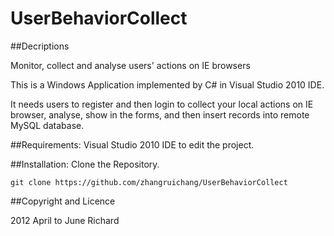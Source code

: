 UserBehaviorCollect
===================

##Decriptions

Monitor, collect and analyse users' actions on IE browsers


This is a Windows Application implemented by C# in Visual Studio 2010 IDE.

It needs users to register and then login to collect your local actions on IE browser, analyse, show in the forms, and then insert records into remote MySQL database.

##Requirements:
Visual Studio 2010 IDE to edit the project.


##Installation:
Clone the Repository.

	git clone https://github.com/zhangruichang/UserBehaviorCollect

##Copyright and Licence

2012 April to June Richard
